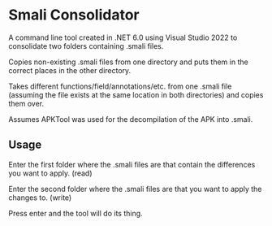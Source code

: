 # Smali Consolidator
A command line tool created in .NET 6.0 using Visual Studio 2022 to consolidate two folders containing .smali files.


Copies non-existing .smali files from one directory and puts them in the correct places in the other directory.

Takes different functions/field/annotations/etc. from one .smali file (assuming the file exists at the same location in both directories) and copies them over.


Assumes APKTool was used for the decompilation of the APK into .smali.

## Usage
Enter the first folder where the .smali files are that contain the differences you want to apply. (read)

Enter the second folder where the .smali files are that you want to apply the changes to. (write)

Press enter and the tool will do its thing.
